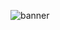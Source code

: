 ![banner](https://user-images.githubusercontent.com/48364609/174224914-fe3beff5-ace6-4f0e-848f-2277b9146439.png)
